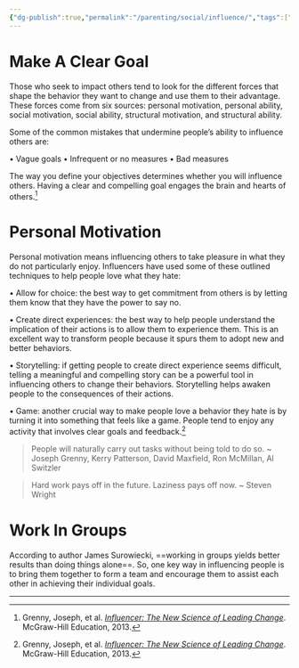 ```yaml
---
{"dg-publish":true,"permalink":"/parenting/social/influence/","tags":["goals","headway","books"],"created":"Mar 8, 2023, 6:59 AM"}
---
```



# Make A Clear Goal

Those who seek to impact others tend to look for the different forces that shape the behavior they want to change and use them to their advantage. These forces come from six sources: personal motivation, personal ability, social motivation, social ability, structural motivation, and structural ability.  

Some of the common mistakes that undermine people’s ability to influence others are:

• Vague goals
• Infrequent or no measures
• Bad measures  

The way you define your objectives determines whether you will influence others. Having a clear and compelling goal engages the brain and hearts of others.[^1]

# Personal Motivation  

Personal motivation means influencing others to take pleasure in what they do not particularly enjoy. Influencers have used some of these outlined techniques to help people love what they hate:

• Allow for choice: the best way to get commitment from others is by letting them know that they have the power to say no.

• Create direct experiences: the best way to help people understand the implication of their actions is to allow them to experience them. This is an excellent way to transform people because it spurs them to adopt new and better behaviors.

• Storytelling: if getting people to create direct experience seems difficult, telling a meaningful and compelling story can be a powerful tool in influencing others to change their behaviors. Storytelling helps awaken people to the consequences of their actions.

• Game: another crucial way to make people love a behavior they hate is by turning it into something that feels like a game. People tend to enjoy any activity that involves clear goals and feedback.[^1]

> People will naturally carry out tasks without being told to do so. ~ Joseph Grenny, Kerry Patterson, David Maxfield, Ron McMillan, Al Switzler

> Hard work pays off in the future. Laziness pays off now. ~ Steven Wright

# Work In Groups

According to author James Surowiecki, ==working in groups yields better results than doing things alone==. So, one key way in influencing people is to bring them together to form a team and encourage them to assist each other in achieving their individual goals.

---
[^1]: Grenny, Joseph, et al. [_Influencer: The New Science of Leading Change_](https://headway.onelink.me/9USK?pid=app_referral&af_web_dp=https%3A%2F%2Fweb.get-headway.com%2Fbook%2Finfluencer&c=highlight&af_siteid=summary_text). McGraw-Hill Education, 2013.